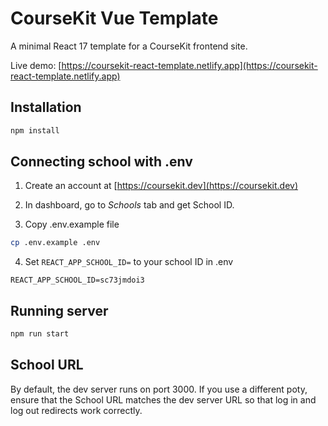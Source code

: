 # CourseKit Vue Template

A minimal React 17 template for a CourseKit frontend site.

Live demo: [https://coursekit-react-template.netlify.app](https://coursekit-react-template.netlify.app)

## Installation

```bash
npm install
```

## Connecting school with .env

1. Create an account at [https://coursekit.dev](https://coursekit.dev)

2. In dashboard, go to *Schools* tab and get School ID.

3. Copy .env.example file

```bash
cp .env.example .env
```

4. Set `REACT_APP_SCHOOL_ID=` to your school ID in .env

```
REACT_APP_SCHOOL_ID=sc73jmdoi3
```

## Running server

```bash
npm run start
```

## School URL

By default, the dev server runs on port 3000. If you use a different poty, ensure that the School URL matches the dev server URL so that log in and log out redirects work correctly.
